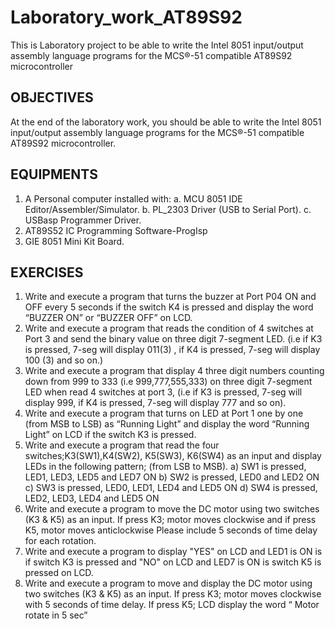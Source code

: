# **Laboratory_work_AT89S92**
This is Laboratory project to be able to write the Intel 8051 input/output assembly language programs for the MCS®-51 compatible AT89S92 microcontroller

## **OBJECTIVES**
At the end of the laboratory work, you should be able to write the Intel 8051 input/output
assembly language programs for the MCS®-51 compatible AT89S92 microcontroller.

## **EQUIPMENTS**
1. A Personal computer installed with:
a. MCU 8051 IDE Editor/Assembler/Simulator.
b. PL_2303 Driver (USB to Serial Port).
c. USBasp Programmer Driver.
2. AT89S52 IC Programming Software-ProgIsp
3. GIE 8051 Mini Kit Board.

## **EXERCISES**
1. Write and execute a program that turns the buzzer at Port P04 ON and OFF every 5 seconds if
the switch K4 is pressed and display the word “BUZZER ON” or “BUZZER OFF” on LCD.
2. Write and execute a program that reads the condition of 4 switches at Port 3 and send the
binary value on three digit 7-segment LED. (i.e if K3 is pressed, 7-seg will display 011(3) , if
K4 is pressed, 7-seg will display 100 (3) and so on.)
3. Write and execute a program that display 4 three digit numbers counting down from 999 to
333 (i.e 999,777,555,333) on three digit 7-segment LED when read 4 switches at port 3, (i.e if
K3 is pressed, 7-seg will display 999, if K4 is pressed, 7-seg will display 777 and so on).
4. Write and execute a program that turns on LED at Port 1 one by one (from MSB to LSB) as
“Running Light” and display the word “Running Light” on LCD if the switch K3 is pressed.
5. Write and execute a program that read the four switches;K3(SW1),K4(SW2), K5(SW3),
K6(SW4) as an input and display LEDs in the following pattern; (from LSB to MSB).
a) SW1 is pressed, LED1, LED3, LED5 and LED7 ON
b) SW2 is pressed, LED0 and LED2 ON
c) SW3 is pressed, LED0, LED1, LED4 and LED5 ON
d) SW4 is pressed, LED2, LED3, LED4 and LED5 ON
6. Write and execute a program to move the DC motor using two switches (K3 & K5) as an
input. If press K3; motor moves clockwise and if press K5, motor moves anticlockwise Please
include 5 seconds of time delay for each rotation.
7. Write and execute a program to display "YES" on LCD and LED1 is ON is if switch K3 is
pressed and "NO" on LCD and LED7 is ON is switch K5 is pressed on LCD.
8. Write and execute a program to move and display the DC motor using two switches (K3 &
K5) as an input. If press K3; motor moves clockwise with 5 seconds of time delay. If press
K5; LCD display the word “ Motor rotate in 5 sec”
